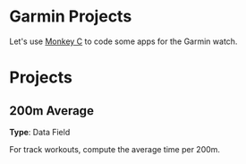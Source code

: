 # Garmin Projects

Let's use [Monkey
C](https://developer.garmin.com/connect-iq/connect-iq-basics/getting-started/)
to code some apps for the Garmin watch.

# Projects

## 200m Average

**Type**: Data Field

For track workouts, compute the average time per 200m.
